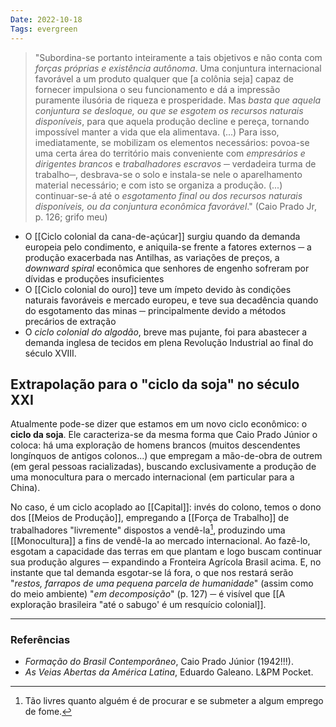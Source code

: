 ```yaml
---
Date: 2022-10-18
Tags: evergreen
---
```

> "Subordina-se portanto inteiramente a tais objetivos e não conta com *forças próprias e existência autônoma*.
> Uma conjuntura internacional favorável a um produto qualquer que [a colônia seja] capaz de fornecer impulsiona o seu funcionamento e dá a impressão puramente ilusória de riqueza e prosperidade. Mas *basta que aquela conjuntura se desloque, ou que se esgotem os recursos naturais disponíveis*, para que aquela produção decline e pereça, tornando impossível manter a vida que ela alimentava.
> (...) Para isso, imediatamente, se mobilizam os elementos necessários: povoa-se uma certa área do território mais conveniente com *empresários e dirigentes brancos* e *trabalhadores escravos* ─ verdadeira turma de trabalho─, desbrava-se o solo e instala-se nele o aparelhamento material necessário; e com isto se organiza a produção. (...) continuar-se-á até o *esgotamento final ou dos recursos naturais disponíveis, ou da conjuntura econômica favorável*." (Caio Prado Jr, p. 126; grifo meu)

- O [[Ciclo colonial da cana-de-açúcar]] surgiu quando da demanda europeia pelo condimento, e aniquila-se frente a fatores externos ─ a produção exacerbada nas Antilhas, as variações de preços, a *downward spiral* econômica que senhores de engenho sofreram por dívidas e produções insuficientes
- O [[Ciclo colonial do ouro]] teve um ímpeto devido às condições naturais favoráveis e mercado europeu, e teve sua decadência quando do esgotamento das minas ─ principalmente devido a métodos precários de extração
- O *ciclo colonial do algodão*, breve mas pujante, foi para abastecer a demanda inglesa de tecidos em plena Revolução Industrial ao final do século XVIII.

## Extrapolação para o "ciclo da soja" no século XXI
Atualmente pode-se dizer que estamos em um novo ciclo econômico: o **ciclo da soja**. Ele caracteriza-se da mesma forma que Caio Prado Júnior o coloca: há uma exploração de homens brancos (muitos descendentes longínquos de antigos colonos...) que empregam a mão-de-obra de outrem (em geral pessoas racializadas), buscando exclusivamente a produção de uma monocultura para o mercado internacional (em particular para a China). 

No caso, é um ciclo acoplado ao [[Capital]]: invés do colono, temos o dono dos [[Meios de Produção]], empregando a [[Força de Trabalho]] de trabalhadores "livremente" dispostos a vendê-la[^1], produzindo uma [[Monocultura]] a fins de vendê-la ao mercado internacional. Ao fazê-lo, esgotam a capacidade das terras em que plantam e logo buscam continuar sua produção algures ─ expandindo a Fronteira Agrícola Brasil acima. E, no instante que tal demanda esgotar-se lá fora, o que nos restará serão "*restos, farrapos de uma pequena parcela de humanidade*" (assim como do meio ambiente) "*em decomposição*"  (p. 127) ─ é visível que [[A exploração brasileira "até o sabugo' é um resquício colonial]].

---
### Referências
- *Formação do Brasil Contemporâneo*, Caio Prado Júnior (1942!!!).
- *As Veias Abertas da América Latina*, Eduardo Galeano. L&PM Pocket.

[^1]: Tão livres quanto alguém é de procurar e se submeter a algum emprego de fome.
